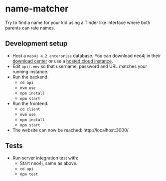 # name-matcher
Try to find a name for your kid using a Tinder like interface where both parents can rate names.

## Development setup

* Host a `neo4j 4.2 enterprise` database. You can download neo4j in their [download center](https://neo4j.com/download-center/) or use a [hosted cloud instance](https://neo4j.com/cloud/aura/).
* Edit `api/.env` so that username, password and URL matches your running instance.
* Run the backend.
  * `cd api`
  * `nvm use`
  * `npm install`
  * `npm start`
* Run the frontend.
  * `cd client`
  * `nvm use`
  * `npm install`
  * `npm start`
* The website can now be reached: http://localhost:3000/

## Tests

* Run server integration test with:
  * Start neo4j, same as above.
  * `cd api`
  * `npm test`